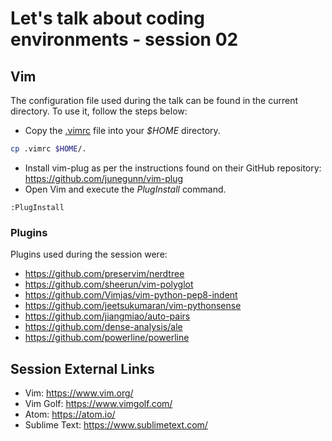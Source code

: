 # Let's talk about coding environments - session 02

## Vim

The configuration file used during the talk can be found in the current directory. To use it, follow the steps below:

* Copy the [.vimrc](.vimrc) file into your *$HOME* directory.

```sh
cp .vimrc $HOME/.
```

* Install vim-plug as per the instructions found on their GitHub repository: <https://github.com/junegunn/vim-plug>
* Open Vim and execute the *PlugInstall* command.

```vim
:PlugInstall
```

### Plugins

Plugins used during the session were:

* <https://github.com/preservim/nerdtree>
* <https://github.com/sheerun/vim-polyglot>
* <https://github.com/Vimjas/vim-python-pep8-indent>
* <https://github.com/jeetsukumaran/vim-pythonsense>
* <https://github.com/jiangmiao/auto-pairs>
* <https://github.com/dense-analysis/ale>
* <https://github.com/powerline/powerline>

## Session External Links

* Vim: <https://www.vim.org/>
* Vim Golf: <https://www.vimgolf.com/>
* Atom: <https://atom.io/>
* Sublime Text: <https://www.sublimetext.com/>
